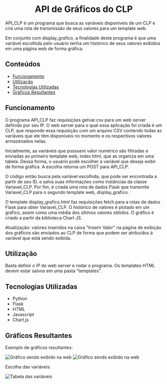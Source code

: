 <h1 align="center"> API de Gráficos do CLP </h1>

<p>API_CLP é um programa que busca as variáveis disponíveis de um CLP e cria uma rota de transmissão de seus valores para um template web.</p>
<p>Em conjunto com display_grafico, a finalidade deste programa é que uma variável escolhida pelo usuário tenha um histórico de seus valores exibidos em uma página web de forma gráfica.</p>

<h2>Conteúdos</h2>
  <ul>
    <li><a href="#Funcionamento">Funcionamento</a></li>
    <li><a href="#Utilização">Utilização</a></li>
    <li><a href="#Tecnologias Utilizadas">Tecnologias Utilizadas</a></li>
    <li><a href="#Gráficos Resultantes">Gráficos Resultantes</a></li>
  </ul>

<h2>Funcionamento</h2>
<p>O programa API_CLP faz requisições getvar.csv para um web server definido por seu IP. O web server para o qual essa aplicação foi criada é um CLP, que responde essa requisição com um arquivo CSV contendo todas as variáveis que ele têm disponíveis no momento e os respectivos valores armazenados nelas. 

Inicialmente, as variáveis que possuem valor numérico são filtradas e enviadas ao primeiro template web, index.html, que as organiza em uma tabela. Dessa forma, o usuário pode escolher a variável que deseja exibir de forma gráfica. A escolha retorna um POST para API_CLP.

O código então busca pela variável escolhida, que pode ser encontrada a partir de seu ID, e salva suas informações como instâncias da classe Variavel_CLP. Por fim, é criada uma rota de dados Flask que transmite Variavel_CLP para o segundo template web, display_grafico.

O template display_grafico.html faz requisições fetch para a rotas de dados Flask para obter Variavel_CLP. O histórico de valores é plotado em um gráfico, assim como uma média dos últimos valores obtidos. O gráfico é criado a partir da biblioteca Chart JS.

Atualização: valores inseridos na caixa "Inserir Valor" na página de exibição dos gráficos são enviados ao CLP de forma que podem ser atribuídos à variável que está sendo exibida.</p>

<h2>Utilização</h2>
   <p>Basta definir o IP do web server e rodar o programa. Os templates HTML devem estar salvos em uma pasta "templates".</p>

<h2>Tecnologias Utilizadas</h2>
<ul>
  <li>Python</li>
  <li>Flask</li>
  <li>HTML</li>
  <li>Javascript</li>
  <li>Chart.js</li>
</ul>

<h2>Gráficos Resultantes</h2>
  <p>Exemplo de gráficos resultantes:</p>
  <img src="https://github.com/GustavoPellanda/API_Graficos_CLP/assets/129123498/8809b71f-c98b-4bb2-bc06-46aa03011b21" alt="Gráfico sendo exibido na web">
  <img src="https://github.com/GustavoPellanda/API_Graficos_CLP/assets/129123498/fde71502-7b52-4b33-a522-fd1e60aebd4f" alt="Gráfico sendo exibido na web">
  <p>Escolha das variáveis:</p>
  <img src="https://github.com/GustavoPellanda/API_Graficos_CLP/assets/129123498/58132ae6-a842-4084-be35-1d431bd4ebf9" alt="Tabela das variáveis">
